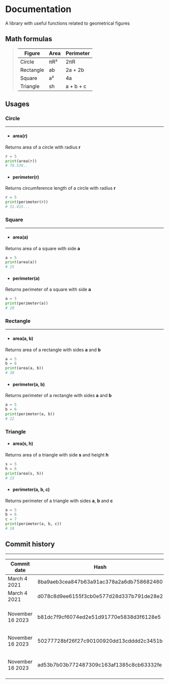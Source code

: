 # Documentation
A library with useful functions related to geometrical figures
## Math formulas


>    |Figure|Area|Perimeter|
>    |--|--|--|
>    |Circle|πR²|2πR|
>    |Rectangle| ab|2a + 2b|
>    |Square| a²|4a|
>    |Triangle| sh| a + b + c|

## **Usages**
### **Circle**

---

- #### **area(r)** 
Returns area of a circle with radius **r**
```python
r = 5
print(area(r))
# 78.539..
```
- #### **perimeter(r)**
Returns circumference length of a circle with radius **r**
```python
r = 5
print(perimeter(r))
# 31.415...
```

### **Square**
---
- #### **area(a)** 
Returns area of a square with side **a**
```python
a = 5
print(area(a))
# 25
```
- #### **perimeter(a)**
Returns perimeter of a square with side **a**
```python
a = 5
print(perimeter(a))
# 20
```
### **Rectangle**
---
- #### **area(a, b)**
Returns area of a rectangle with sides **a** and **b**
```python
a = 5
b = 6
print(area(a, b))
# 30
```
- #### **perimeter(a, b)**
Returns perimeter of a rectangle with sides **a** and **b**
```python
a = 5
b = 6
print(perimeter(a, b))
# 22
```
### **Triangle**
- #### **area(s, h)**
Returns area of a triangle with side **s** and height **h**
```python
s = 5
h = 6
print(area(s, h))
# 15
```
- #### **perimeter(a, b, c)**
Returns perimeter of a triangle with sides **a**, **b** and **c**
```python
a = 5
b = 6
c = 7
print(perimeter(a, b, c))
# 18
```
## **Commit history**
---
| Commit date | Hash | Features |
|--|--|---------|
|March 4 2021| 8ba9aeb3cea847b63a91ac378a2a6db758682460|Circle and square added|
|March 4 2021|d078c8d9ee6155f3cb0e577d28d337b791de28e2|Docs added|
|November 16 2023|b81dc7f9cf6074ed2e51d91770e5838d3f6128e5|feat: add rectangle perimeter and are functions|
|November 16 2023|50277728bf26f27c90100920dd13cdddd2c3451b|fix: error in perimeter function|
|November 16 2023|ad53b7b03b772487309c163af1385c8cb63332fe|docs: add documentation for all functions|
